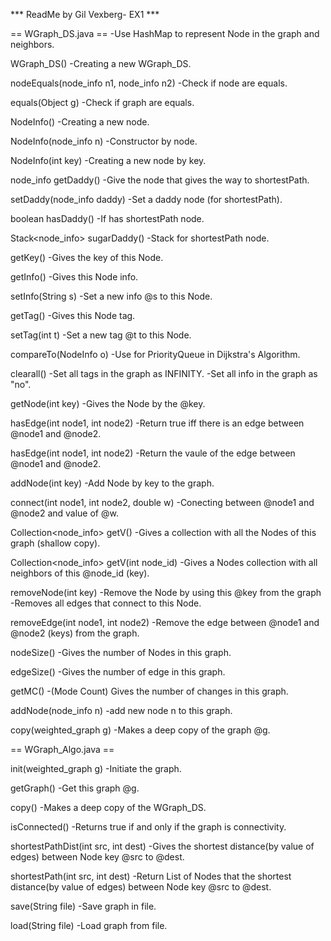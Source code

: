 *** ReadMe by Gil Vexberg- EX1 ***

== WGraph_DS.java ==
-Use HashMap to represent Node in the graph and neighbors.

WGraph_DS()
-Creating a new WGraph_DS.

nodeEquals(node_info n1, node_info n2)
-Check if node are equals.

equals(Object g)
-Check if graph are equals.

NodeInfo()
-Creating a new node.

NodeInfo(node_info n)
-Constructor by node.

NodeInfo(int key)
-Creating a new node by key.

node_info getDaddy()
-Give the node that gives the way to shortestPath.

setDaddy(node_info daddy)
-Set a daddy node (for shortestPath).

boolean hasDaddy()
-If has shortestPath node.

Stack<node_info> sugarDaddy()
-Stack for shortestPath node.

getKey()
-Gives the key of this Node.

getInfo()
-Gives this Node info.

setInfo(String s)
-Set a new info @s to this Node.

getTag()
-Gives this Node tag.

setTag(int t)
-Set a new tag @t to this Node.

compareTo(NodeInfo o)
-Use for PriorityQueue in Dijkstra's Algorithm.

clearall()
-Set all tags in the graph as INFINITY.
-Set all info in the graph as "no".

getNode(int key)
-Gives the Node by the @key.

hasEdge(int node1, int node2)
-Return true iff there is an edge between @node1 and @node2.

hasEdge(int node1, int node2)
-Return the vaule of the edge between @node1 and @node2.

addNode(int key)
-Add Node by key to the graph.

connect(int node1, int node2, double w)
-Conecting between @node1 and @node2 and value of @w.

Collection<node_info> getV()
-Gives a collection with all the Nodes of this graph (shallow copy).

Collection<node_info> getV(int node_id)
-Gives a Nodes collection with all neighbors of this @node_id (key).

removeNode(int key)
-Remove the Node by using this @key from the graph
-Removes all edges that connect to this Node.

removeEdge(int node1, int node2)
-Remove the edge between @node1 and @node2 (keys) from the graph.

nodeSize()
-Gives the number of Nodes in this graph.

edgeSize()
-Gives the number of edge in this graph.

getMC()
-(Mode Count) Gives the number of changes in this graph.

addNode(node_info n)
-add new node n to this graph.

copy(weighted_graph g)
-Makes a deep copy of the graph @g.


== WGraph_Algo.java ==


init(weighted_graph g)
-Initiate the graph.

getGraph()
-Get this graph @g.

copy()
-Makes a deep copy of the WGraph_DS.

isConnected()
-Returns true if and only if the graph is connectivity.

shortestPathDist(int src, int dest)
-Gives the shortest distance(by value of edges) between Node key @src to @dest.

shortestPath(int src, int dest)
-Return List of Nodes that the shortest distance(by value of edges) between Node key @src to @dest.

save(String file)
-Save graph in file.

load(String file)
-Load graph from file.
